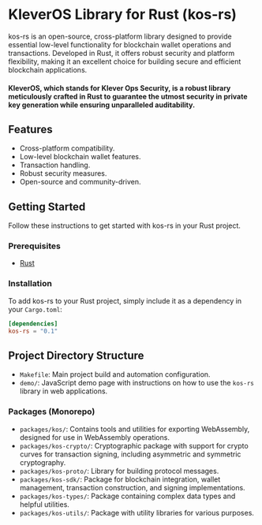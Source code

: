 # KleverOS Library for Rust (kos-rs)

kos-rs is an open-source, cross-platform library designed to provide essential low-level functionality for blockchain wallet operations and transactions. Developed in Rust, it offers robust security and platform flexibility, making it an excellent choice for building secure and efficient blockchain applications.

#### KleverOS, which stands for Klever Ops Security, is a robust library meticulously crafted in Rust to guarantee the utmost security in private key generation while ensuring unparalleled auditability.

## Features

- Cross-platform compatibility.
- Low-level blockchain wallet features.
- Transaction handling.
- Robust security measures.
- Open-source and community-driven.

## Getting Started

Follow these instructions to get started with kos-rs in your Rust project.

### Prerequisites

- [Rust](https://www.rust-lang.org/tools/install)

### Installation

To add kos-rs to your Rust project, simply include it as a dependency in your `Cargo.toml`:

```toml
[dependencies]
kos-rs = "0.1"
```


## Project Directory Structure

- `Makefile`: Main project build and automation configuration.
- `demo/`: JavaScript demo page with instructions on how to use the `kos-rs` library in web applications.

### Packages (Monorepo)

- `packages/kos/`: Contains tools and utilities for exporting WebAssembly, designed for use in WebAssembly operations.
- `packages/kos-crypto/`: Cryptographic package with support for crypto curves for transaction signing, including asymmetric and symmetric cryptography.
- `packages/kos-proto/`: Library for building protocol messages.
- `packages/kos-sdk/`: Package for blockchain integration, wallet management, transaction construction, and signing implementations.
- `packages/kos-types/`: Package containing complex data types and helpful utilities.
- `packages/kos-utils/`: Package with utility libraries for various purposes.
